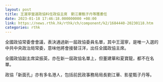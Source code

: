 ```yaml
---
layout: post
title: 王滬寧當選政協料任政協主席　劉江華甄子丹等獲委任
date: 2023-01-18 17:46:18.000000000 +08:00
link: https://news.rthk.hk/rthk/ch/component/k2/1684440-20230118.htm
categories: rthk
---
```


全國政協常委會會議，表決通過新一屆政協委員名單，其中王滬寧，是唯一入選的中共中央政治局常委，意味他將會接替汪洋，出任全國政協主席。

全國政協副主席梁振英，亦在新一屆政協名單上，但董建華和夏寶龍，都不在名單。

政協「新面孔」亦有多名港人，包括前民政事務局局長劉江華、影星甄子丹等。
